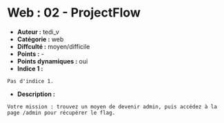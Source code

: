 # Web : 02 - ProjectFlow

- **Auteur :** tedi_v
- **Catégorie :** web
- **Diffculté :** moyen/difficile
- **Points :** -
- **Points dynamiques :** oui
- **Indice 1 :**
```
Pas d'indice 1.
```

- **Description :**
```
Votre mission : trouvez un moyen de devenir admin, puis accédez à la page /admin pour récupérer le flag.
```
